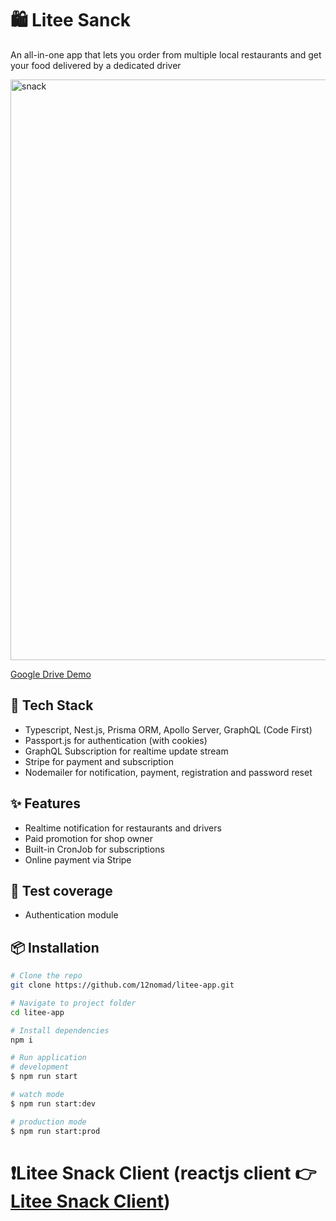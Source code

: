 # 🛍️ Litee Sanck

An all-in-one app that lets you order from multiple local restaurants and get your food delivered by a dedicated driver

<img width="1900" height="929" alt="snack" src="https://github.com/user-attachments/assets/9542ba7d-4e9f-468f-8c15-9ff26afbeb8b" />

[Google Drive Demo](https://drive.google.com/file/d/1qLve47tLz62yzmL4qAHuuK3xMw-J038Y/view?usp=drive_link)

## 🚀 Tech Stack

- Typescript, Nest.js, Prisma ORM, Apollo Server, GraphQL (Code First)
- Passport.js for authentication (with cookies)
- GraphQL Subscription for realtime update stream
- Stripe for payment and subscription
- Nodemailer for notification, payment, registration and password reset

## ✨ Features

- Realtime notification for restaurants and drivers
- Paid promotion for shop owner
- Built-in CronJob for subscriptions
- Online payment via Stripe

## 🧪 Test coverage

- Authentication module 

## 📦 Installation

```bash
# Clone the repo
git clone https://github.com/12nomad/litee-app.git

# Navigate to project folder
cd litee-app

# Install dependencies
npm i

# Run application
# development
$ npm run start

# watch mode
$ npm run start:dev

# production mode
$ npm run start:prod
```

# ❗Litee Snack Client (reactjs client 👉 [Litee Snack Client](https://github.com/12nomad/litee-snack-client)) 

